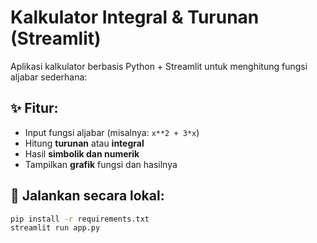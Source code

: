 # Kalkulator Integral & Turunan (Streamlit)

Aplikasi kalkulator berbasis Python + Streamlit untuk menghitung fungsi aljabar sederhana:

## ✨ Fitur:
- Input fungsi aljabar (misalnya: `x**2 + 3*x`)
- Hitung **turunan** atau **integral**
- Hasil **simbolik dan numerik**
- Tampilkan **grafik** fungsi dan hasilnya

## 🚀 Jalankan secara lokal:
```bash
pip install -r requirements.txt
streamlit run app.py
